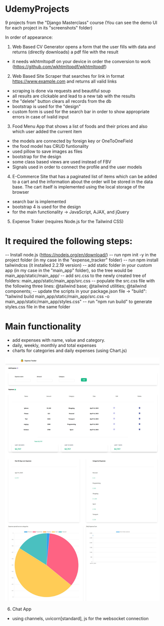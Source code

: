 # UdemyProjects
9 projects from the "Django Masterclass" course
(You can see the demo UI for each project in its "screenshots" folder)

In order of appearance:

1. Web Based CV Generator opens a form that the user fills with data and returns (directly downloads) a pdf file with the result
- it needs wkhtmltopdf on your device in order the conversion to work (https://github.com/wkhtmltopdf/wkhtmltopdf)

2. Web Based Site Scraper that searches for link in format https://www.example.com and returns all valid links
- scraping is done via requests and beautiful soup
- all results are clickable and lead to a new tab with the results
- the "delete" button clears all records from the db
- bootstrap is used for the "design"
- custom form is used for the search bar in order to show appropriate errors in case of ivalid input

3. Food Menu App that shows a list of foods and their prices and also which user added the current item
- the models are connected by foreign key or OneToOneField
- the food model has CRUD funtionality
- used pillow to save images as files
- bootstrap for the design
- some class based views are used instead of FBV
- Signals used in order to connect the profile and the user models

4. E-Commerce Site that has a paginated list of items which can be added to a cart and the 
information about the order will be stored in the data base.
The cart itself is implemented using the local storage of the browser
- search bar is implemented
- bootstrap 4 is used for the design
- for the main functionality -> JavaScript, AJAX, and jQuery

5. Expense Traker (requires Node.js for the Tailwind CSS)
# It required the following steps:
-- Install node.js (https://nodejs.org/en/download/)
-- run npm init -y in the project folder (in my case in the "expense_tracker" folder)
-- run npm install tailwindcss (it installed 2.2.19 version)
-- add static folder in your custom app (in my case in the "main_app" folder), so the tree would be main_app/static/main_app/
-- add src.css to the newly created tree of folders: main_app/static/main_app/src.css
-- populate the src.css file with the following three lines: @tailwind base; @tailwind utilities; @tailwind components;
-- update the scripts in your package.json file -> "build": "tailwind build main_app/static/main_app/src.css -o main_app/static/main_app/styles.css" 
-- run "npm run build" to generate styles.css file in the same folder
# Main functionality
- add expenses with name, value and category.
- daily, weekly, monthly and total expenses
- charts for categories and daily expenses (using Chart.js)

![Image](./AdvancedExpenseTracker/screenshots/AdvancedExpenseTracker.jpeg)

6. Chat App
- using channels, uvicorn[standard], js for the websocket connection